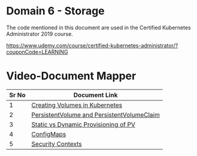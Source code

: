 # Domain 6 - Storage

The code mentioned in this document are used in the Certified Kubernetes Administrator 2019 course.

https://www.udemy.com/course/certified-kubernetes-administrator/?couponCode=LEARNING


# Video-Document Mapper

| Sr No | Document Link |
| ------ | ------ |
| 1 | [Creating Volumes in Kubernetes][PlDa] |
| 2 | [PersistentVolume and PersistentVolumeClaim][PlDb] |
| 3 | [Static vs Dynamic Provisioning of PV][PlDc] 
| 4 | [ConfigMaps][PlDd] 
| 5 | [Security Contexts][PlDe] 


   [PlDa]: <https://github.com/zealvora/certified-kubernetes-administrator/blob/master/Domain%206%20-%20Storage/pod-volume.yaml>
   [PlDb]: <https://github.com/zealvora/certified-kubernetes-administrator/blob/master/Domain%206%20-%20Storage/pvandpvc.md>
   [PlDc]: <https://github.com/zealvora/certified-kubernetes-administrator/blob/master/Domain%206%20-%20Storage/dynamic-pvc.md>
   [PlDd]: <https://github.com/zealvora/certified-kubernetes-administrator/blob/master/Domain%206%20-%20Storage/pod-configmap.yaml>
   [PlDe]: <https://github.com/zealvora/certified-kubernetes-administrator/blob/master/Domain%206%20-%20Storage/pod-securitycontext.yaml>

